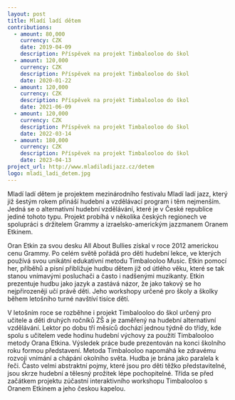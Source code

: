 ```yaml
---
layout: post
title: Mladí ladí dětem
contributions:
  - amount: 80,000
    currency: CZK
    date: 2019-04-09
    description: Příspěvek na projekt Timbalooloo do škol
  - amount: 120,000
    currency: CZK
    description: Příspěvek na projekt Timbalooloo do škol
    date: 2020-01-22
  - amount: 120,000
    currency: CZK
    description: Příspěvek na projekt Timbalooloo do škol
    date: 2021-06-09
  - amount: 120,000
    currency: CZK
    description: Příspěvek na projekt Timbalooloo do škol
    date: 2022-03-14
  - amount: 180,000
    currency: CZK
    description: Příspěvek na projekt Timbalooloo do škol
    date: 2023-04-13
project_url: http://www.mladiladijazz.cz/detem
logo: mladi_ladi_detem.jpg
---
```


Mladí ladí dětem je projektem mezinárodního festivalu Mladí ladí jazz, který již šestým rokem přináší hudební a vzdělávací program i těm nejmenším. Jedná se o alternativní hudební vzdělávání, které je v České republice jediné tohoto typu. Projekt probíhá v několika českých regionech ve spolupráci s držitelem Grammy a izraelsko-americkým jazzmanem Oranem Etkinem.

Oran Etkin za svou desku All About Bullies získal v roce 2012 americkou cenu Grammy. Po celém světě pořádá pro děti hudební lekce, ve kterých používá svou unikátní edukativní metodu Timbalooloo Music. Etkin pomocí her, příběhů a písní přibližuje hudbu dětem již od útlého věku, které se tak stanou vnímavými posluchači a často i nadšenými muzikanty. Etkin prezentuje hudbu jako jazyk a zastává názor, že jako takový se ho nejpřirozeněji učí právě děti. Jeho workshopy určené pro školy a školky během letošního turné navštíví tisíce dětí.

V letošním roce se rozběhne i projekt Timbalooloo do škol určený pro učitele a děti druhých ročníků ZŠ a je zaměřený na hudební alternativní vzdělávání. Lektor po dobu tří měsíců dochází jednou týdně do třídy, kde spolu s učitelem vede hodinu hudební výchovy za použití Timbalooloo metody Orana Etkina. Výsledek práce bude prezentován na konci školního roku formou představení.
Metoda Timbalooloo napomáhá ke zdravému rozvoji vnímání a chápání okolního světa. Hudba je brána jako paralela k řeči. Často velmi abstraktní pojmy, které jsou pro děti těžko představitelné, jsou skrze hudební a tělesný prožitek lépe pochopitelné. Třída se před začátkem projektu zúčastní interaktivního workshopu Timbalooloo s Oranem Etkinem a jeho českou kapelou.


